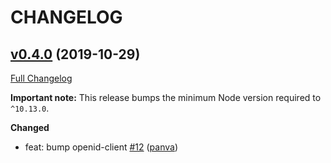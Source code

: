 # CHANGELOG

## [v0.4.0](https://github.com/auth0/express-oauth2-bearer/tree/v0.4.0) (2019-10-29)
[Full Changelog](https://github.com/auth0/express-oauth2-bearer/compare/v0.3.0...v0.4.0)

**Important note:** This release bumps the minimum Node version required to `^10.13.0`.

**Changed**

- feat: bump openid-client [\#12](https://github.com/auth0/express-openid-connect/pull/12) ([panva](https://github.com/panva))
